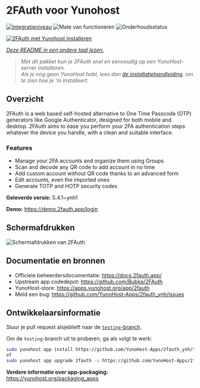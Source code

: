 <!--
NB: Deze README is automatisch gegenereerd door <https://github.com/YunoHost/apps/tree/master/tools/readme_generator>
Hij mag NIET handmatig aangepast worden.
-->

# 2FAuth voor Yunohost

[![Integratieniveau](https://dash.yunohost.org/integration/2fauth.svg)](https://ci-apps.yunohost.org/ci/apps/2fauth/) ![Mate van functioneren](https://ci-apps.yunohost.org/ci/badges/2fauth.status.svg) ![Onderhoudsstatus](https://ci-apps.yunohost.org/ci/badges/2fauth.maintain.svg)

[![2FAuth met Yunohost installeren](https://install-app.yunohost.org/install-with-yunohost.svg)](https://install-app.yunohost.org/?app=2fauth)

*[Deze README in een andere taal lezen.](./ALL_README.md)*

> *Met dit pakket kun je 2FAuth snel en eenvoudig op een YunoHost-server installeren.*  
> *Als je nog geen YunoHost hebt, lees dan [de installatiehandleiding](https://yunohost.org/install), om te zien hoe je 'm installeert.*

## Overzicht

2FAuth is a web based self-hosted alternative to One Time Passcode (OTP) generators like Google Authenticator, designed for both mobile and desktop.
2FAuth aims to ease you perform your 2FA authentication steps whatever the device you handle, with a clean and suitable interface.

### Features

- Manage your 2FA accounts and organize them using Groups
- Scan and decode any QR code to add account in no time
- Add custom account without QR code thanks to an advanced form
- Edit accounts, even the imported ones
- Generate TOTP and HOTP security codes

**Geleverde versie:** 5.4.1~ynh1

**Demo:** <https://demo.2fauth.app/login>

## Schermafdrukken

![Schermafdrukken van 2FAuth](./doc/screenshots/screenshot.png)

## Documentatie en bronnen

- Officiele beheerdersdocumentatie: <https://docs.2fauth.app/>
- Upstream app codedepot: <https://github.com/Bubka/2FAuth>
- YunoHost-store: <https://apps.yunohost.org/app/2fauth>
- Meld een bug: <https://github.com/YunoHost-Apps/2fauth_ynh/issues>

## Ontwikkelaarsinformatie

Stuur je pull request alsjeblieft naar de [`testing`-branch](https://github.com/YunoHost-Apps/2fauth_ynh/tree/testing).

Om de `testing`-branch uit te proberen, ga als volgt te werk:

```bash
sudo yunohost app install https://github.com/YunoHost-Apps/2fauth_ynh/tree/testing --debug
of
sudo yunohost app upgrade 2fauth -u https://github.com/YunoHost-Apps/2fauth_ynh/tree/testing --debug
```

**Verdere informatie over app-packaging:** <https://yunohost.org/packaging_apps>
